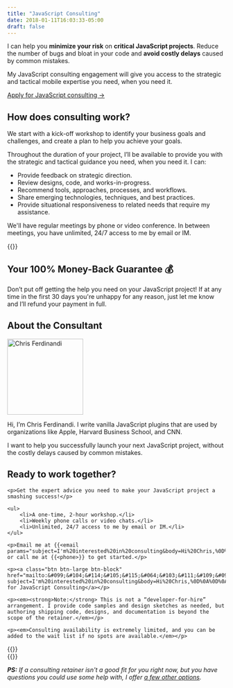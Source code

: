 ```yaml
---
title: "JavaScript Consulting"
date: 2018-01-11T16:03:33-05:00
draft: false
---
```


I can help you **minimize your risk** on **critical JavaScript projects**. Reduce the number of bugs and bloat in your code and **avoid costly delays** caused by common mistakes.

My JavaScript consulting engagement will give you access to the strategic and tactical mobile expertise you need, when you need it.

<a class="btn" href="#ready-to-buy">Apply for JavaScript consulting &rarr;</a>


## How does consulting work?

We start with a kick-off workshop to identify your business goals and challenges, and create a plan to help you achieve your goals.

Throughout the duration of your project, I’ll be available to provide you with the strategic and tactical guidance you need, when you need it. I can:

- Provide feedback on strategic direction.
- Review designs, code, and works-in-progress.
- Recommend tools, approaches, processes, and workflows.
- Share emerging technologies, techniques, and best practices.
- Provide situational responsiveness to related needs that require my assistance.

We'll have regular meetings by phone or video conference. In between meetings, you have unlimited, 24/7 access to me by email or IM.

<div class="padding-top-large padding-bottom-large">{{<testimonial for="kb" photo="true">}}</div>

## Your 100% Money-Back Guarantee &#x1f4b0;

Don’t put off getting the help you need on your JavaScript project! If at any time in the first 30 days you're unhappy for any reason, just let me know and I’ll refund your payment in full.

## About the Consultant

<div class="clearfix margin-bottom"><img src="/img/chris-ferdinandi-high-res.jpg" alt="Chris Ferdinandi" width="175" height="175" class="img-circle alignleft margin-bottom">

Hi, I’m Chris Ferdinandi. I write vanilla JavaScript plugins that are used by organizations like Apple, Harvard Business School, and CNN.

I want to help you successfully launch your next JavaScript project, without the costly delays caused by common mistakes.</div>


<div class="callout" id="ready-to-buy">
	<h2>Ready to work together?</h2>

	<p>Get the expert advice you need to make your JavaScript project a smashing success!</p>

	<ul>
		<li>A one-time, 2-hour workshop.</li>
		<li>Weekly phone calls or video chats.</li>
		<li>Unlimited, 24/7 access to me by email or IM.</li>
	</ul>

	<p>Email me at {{<email params="subject=I'm%20interested%20in%20consulting&body=Hi%20Chris,%0D%0A%0D%0AI'm%20working%20on%20[PROJECT]%20and%20could%20use%20some%20help%20with%20[THINGS].%20I%20think%20I%20could%20use%20your%20help%20for%20about%20[X]%20months.%0D%0A%0D%0AI%20work%20at%20[COMPANY]%20and%20am%20based%20in%20[LOCATION].%20You%20can%20learn%20more%20about%20what%20we%20do%20at%20[URL].%20The%20best%20way%20to%20reach%20me%20is%20[CONTACT%20INFO].%0D%0A%0D%0AThanks,%0D%0A[YOUR%20NAME]">}} or call me at {{<phone>}} to get started.</p>

	<p><a class="btn btn-large btn-block" href="mailto:&#099;&#104;&#114;&#105;&#115;&#064;&#103;&#111;&#109;&#097;&#107;&#101;&#116;&#104;&#105;&#110;&#103;&#115;&#046;&#099;&#111;&#109;?subject=I'm%20interested%20in%20consulting&body=Hi%20Chris,%0D%0A%0D%0AI'm%20working%20on%20[PROJECT]%20and%20could%20use%20some%20help%20with%20[THINGS].%20I%20think%20I%20could%20use%20your%20help%20for%20about%20[X]%20months.%0D%0A%0D%0AI%20work%20at%20[COMPANY]%20and%20am%20based%20in%20[LOCATION].%20You%20can%20learn%20more%20about%20what%20we%20do%20at%20[URL].%20The%20best%20way%20to%20reach%20me%20is%20[CONTACT%20INFO].%0D%0A%0D%0AThanks,%0D%0A[YOUR%20NAME]">Apply for JavaScript Consulting</a></p>

	<p><em><strong>Note:</strong> This is not a “developer-for-hire” arrangement. I provide code samples and design sketches as needed, but authoring shipping code, designs, and documentation is beyond the scope of the retainer.</em></p>

	<p><em>Consulting availability is extremely limited, and you can be added to the wait list if no spots are available.</em></p>
</div>


<div class="padding-top-large padding-bottom">{{<testimonial for="hbs" photo="true">}}</div>

<div class="padding-bottom-large">{{<testimonial for="paws" photo="true">}}</div>

*__PS:__ If a consulting retainer isn't a good fit for you right now, but you have questions you could use some help with, I offer [a few other options](/resources/).*